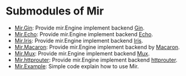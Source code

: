 # Submodules of Mir

* [Mir.Gin](gin): Provide mir.Engine implement backend [Gin](https://github.com/gin-gonic/gin).
* [Mir.Echo](echo): Provide mir.Engine implement backend [Echo](https://github.com/labstack/echo).
* [Mir.Iris](iris): Provide mir.Engine implement backend [Iris](https://github.com/kataras/iris).
* [Mir.Macaron](macaron): Provide mir.Engine implement backend by [Macaron](https://github.com/go-macaron/macaron).
* [Mir.Mux](mux): Provide mir.Engine implement backend [Mux](https://github.com/gorilla/mux).
* [Mir.httprouter](htttprouter): Provide mir.Engine implement backend [httprouter](github.com/julienschmidt/httprouter).
* [Mir.Example](example): Simple code explain how to use Mir.
